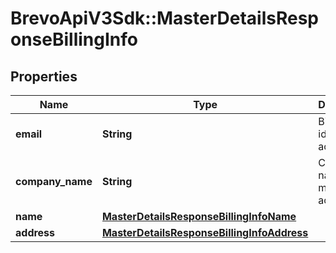 # BrevoApiV3Sdk::MasterDetailsResponseBillingInfo

## Properties
Name | Type | Description | Notes
------------ | ------------- | ------------- | -------------
**email** | **String** | Billing email id of master account | [optional] 
**company_name** | **String** | Company name of master account | [optional] 
**name** | [**MasterDetailsResponseBillingInfoName**](MasterDetailsResponseBillingInfoName.md) |  | [optional] 
**address** | [**MasterDetailsResponseBillingInfoAddress**](MasterDetailsResponseBillingInfoAddress.md) |  | [optional] 


